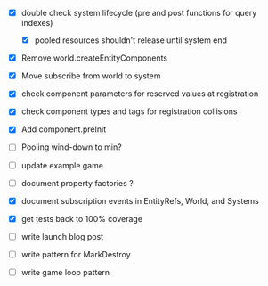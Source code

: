 * [x] double check system lifecycle (pre and post functions for query indexes)
  * [x] pooled resources shouldn't release until system end
* [x] Remove world.createEntityComponents
* [x] Move subscribe from world to system
* [x] check component parameters for reserved values at registration
* [x] check component types and tags for registration collisions
* [x] Add component.preInit
* [ ] Pooling wind-down to min?

* [ ] update example game
* [ ] document property factories ?
* [x] document subscription events in EntityRefs, World, and Systems
* [x] get tests back to 100% coverage
* [ ] write launch blog post
* [ ] write pattern for MarkDestroy
* [ ] write game loop pattern
